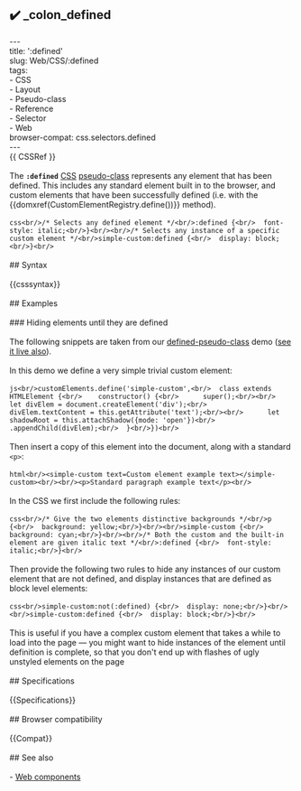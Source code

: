 ## ✔️ _colon_defined 
 ---<br/>title: ':defined'<br/>slug: Web/CSS/:defined<br/>tags:<br/>  - CSS<br/>  - Layout<br/>  - Pseudo-class<br/>  - Reference<br/>  - Selector<br/>  - Web<br/>browser-compat: css.selectors.defined<br/>---<br/>{{ CSSRef }}<br/><br/>The **`:defined`** [CSS](/en-US/docs/Web/CSS) [pseudo-class](/en-US/docs/Web/CSS/Pseudo-classes) represents any element that has been defined. This includes any standard element built in to the browser, and custom elements that have been successfully defined (i.e. with the {{domxref(CustomElementRegistry.define())}} method).<br/><br/>```css<br/>/* Selects any defined element */<br/>:defined {<br/>  font-style: italic;<br/>}<br/><br/>/* Selects any instance of a specific custom element */<br/>simple-custom:defined {<br/>  display: block;<br/>}<br/>```<br/><br/>## Syntax<br/><br/>{{csssyntax}}<br/><br/>## Examples<br/><br/>### Hiding elements until they are defined<br/><br/>The following snippets are taken from our [defined-pseudo-class](https://github.com/mdn/web-components-examples/tree/master/defined-pseudo-class) demo ([see it live also](https://mdn.github.io/web-components-examples/defined-pseudo-class/)).<br/><br/>In this demo we define a very simple trivial custom element:<br/><br/>```js<br/>customElements.define('simple-custom',<br/>  class extends HTMLElement {<br/>    constructor() {<br/>      super();<br/><br/>      let divElem = document.createElement('div');<br/>      divElem.textContent = this.getAttribute('text');<br/><br/>      let shadowRoot = this.attachShadow({mode: 'open'})<br/>        .appendChild(divElem);<br/>  }<br/>})<br/>```<br/><br/>Then insert a copy of this element into the document, along with a standard `<p>`:<br/><br/>```html<br/><simple-custom text=Custom element example text></simple-custom><br/><br/><p>Standard paragraph example text</p><br/>```<br/><br/>In the CSS we first include the following rules:<br/><br/>```css<br/>/* Give the two elements distinctive backgrounds */<br/>p {<br/>  background: yellow;<br/>}<br/><br/>simple-custom {<br/>  background: cyan;<br/>}<br/><br/>/* Both the custom and the built-in element are given italic text */<br/>:defined {<br/>  font-style: italic;<br/>}<br/>```<br/><br/>Then provide the following two rules to hide any instances of our custom element that are not defined, and display instances that are defined as block level elements:<br/><br/>```css<br/>simple-custom:not(:defined) {<br/>  display: none;<br/>}<br/><br/>simple-custom:defined {<br/>  display: block;<br/>}<br/>```<br/><br/>This is useful if you have a complex custom element that takes a while to load into the page — you might want to hide instances of the element until definition is complete, so that you don't end up with flashes of ugly unstyled elements on the page<br/><br/>## Specifications<br/><br/>{{Specifications}}<br/><br/>## Browser compatibility<br/><br/>{{Compat}}<br/><br/>## See also<br/><br/>- [Web components](/en-US/docs/Web/Web_Components)<br/>